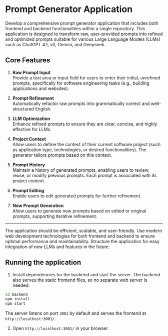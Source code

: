 # Prompt Generator Application

Develop a comprehensive prompt generator application that includes both frontend and backend functionalities within a single repository. This application is designed to transform raw, user-provided prompts into refined and optimized prompts suitable for various Large Language Models (LLMs) such as ChatGPT 4.1, v0, Gemini, and Deepseek.

## Core Features

1. **Raw Prompt Input**  
    Provide a text area or input field for users to enter their initial, unrefined prompts, specifically for software engineering tasks (e.g., building applications and websites).

2. **Prompt Refinement**  
    Automatically refactor raw prompts into grammatically correct and well-structured English.

3. **LLM Optimization**  
    Enhance refined prompts to ensure they are clear, concise, and highly effective for LLMs.

4. **Project Context**  
    Allow users to define the context of their current software project (such as application type, technologies, or desired functionalities). The generator tailors prompts based on this context.

5. **Prompt History**  
    Maintain a history of generated prompts, enabling users to review, reuse, or modify previous prompts. Each prompt is associated with its project context.

6. **Prompt Editing**  
    Enable users to edit generated prompts for further refinement.

7. **New Prompt Generation**  
    Allow users to generate new prompts based on edited or original prompts, supporting iterative refinement.

---

The application should be efficient, scalable, and user-friendly. Use modern web development technologies for both frontend and backend to ensure optimal performance and maintainability. Structure the application for easy integration of new LLMs and features in the future.

## Running the application


1. Install dependencies for the backend and start the server. The backend also
   serves the static frontend files, so no separate web server is needed:


```bash
cd backend
npm install
npm start
```


The server listens on port `3001` by default and serves the frontend at
`http://localhost:3001/`.

2. Open `http://localhost:3001/` in your browser.

